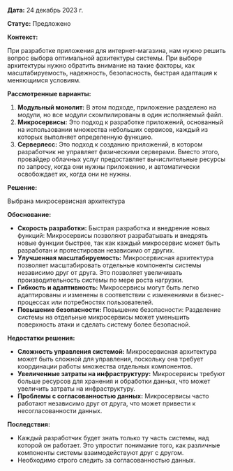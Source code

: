 **Дата:** 24 декабрь 2023 г.

**Статус:** Предложено

**Контекст:** 

При разработке приложения для интернет-магазина, нам нужно решить вопрос выбора оптимальной архитектуры системы. При выборе архитектуры нужно обратить внимание на такие факторы, как масштабируемость, надежность, безопасность, быстрая адаптация к меняющимся условиям.

**Рассмотренные варианты:**

1. **Модульный монолит:** В этом подходе, приложение разделено на модули, но все модули скомпилированы в один исполняемый файл.
2. **Микросервисы:** Это подход к разработке приложений, основанный на использовании множества небольших сервисов, каждый из которых выполняет определенную функцию.
3. **Серверлесс:** Это подход к созданию приложений, в котором разработчик не управляет физическими серверами. Вместо этого, провайдер облачных услуг предоставляет вычислительные ресурсы по запросу, когда они нужны приложению, и автоматически освобождает их, когда они не нужны.

**Решение:**

Выбрана микросервисная архитектура

**Обоснование:** 

- **Скорость разработки:** Быстрая разработка и внедрение новых функций: Микросервисы позволяют разрабатывать и внедрять новые функции быстрее, так как каждый микросервис может быть разработан и протестирован независимо от других.
- **Улучшенная масштабируемость:** Микросервисная архитектура позволяет масштабировать отдельные компоненты системы независимо друг от друга. Это позволяет увеличивать производительность системы по мере роста нагрузки.
- **Гибкость и адаптивность:** Микросервисы могут быть легко адаптированы и изменены в соответствии с изменениями в бизнес-процессах или потребностях пользователей.
- **Повышение безопасности:** Повышение безопасности: Разделение системы на отдельные микросервисы может уменьшить поверхность атаки и сделать систему более безопасной.

**Недостатки решения:**

- **Сложность управления системой:** Микросервисная архитектура может быть сложной для управления, поскольку она требует координации работы множества отдельных компонентов.
- **Увеличенные затраты на инфраструктуру:** Микросервисы требуют больше ресурсов для хранения и обработки данных, что может увеличить затраты на инфраструктуру.
- **Проблемы с согласованностью данных:** Микросервисы часто работают независимо друг от друга, что может привести к несогласованности данных.

**Последствия:**

- Каждый разработчик будет знать только ту часть системы, над которой он работает. Это упростит понимание того, как различные компоненты системы взаимодействуют друг с другом.
- Необходимо строго следить за согласованностью данных.